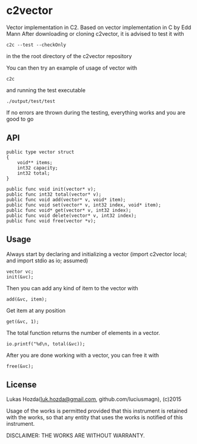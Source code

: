 # c2vector
Vector implementation in C2. Based on vector implementation
in C by Edd Mann
After downloading or cloning c2vector, it is advised to test
it with
```
c2c --test --checkOnly
```
in the the root directory of the c2vector repository

You can then try an example of usage of vector with
```
c2c
```
and running the test executable
```
./output/test/test
```
If no errors are thrown during the testing, everything works and you are good
to go
## API
```
public type vector struct
{
    void** items;
    int32 capacity;
    int32 total;
}

public func void init(vector* v);
public func int32 total(vector* v);
public func void add(vector* v, void* item);
public func void set(vector* v, int32 index, void* item);
public func void* get(vector* v, int32 index);
public func void delete(vector* v, int32 index);
public func void free(vector *v);
```
## Usage

Always start by declaring and initializing a vector (import c2vector local; and import stdio as io; assumed)
```
vector vc;
init(&vc);
```
Then you can add any kind of item to the vector with
```
add(&vc, item);
```
Get item at any position
```
get(&vc, 1);
```
The total function returns the number of elements in a vector.
```
io.printf("%d\n, total(&vc));
```
After you are done working with a vector, you can free it with
```
free(&vc);
```

## License
Lukas Hozda(luk.hozda@gmail.com, github.com/luciusmagn), (c)2015

Usage of the works is permitted provided that this instrument is
retained with the works, so that any entity that uses the works
is notified of this instrument.								  

DISCLAIMER: THE WORKS ARE WITHOUT WARRANTY.						